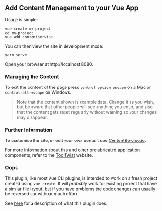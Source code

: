 ## Add Content Management to your Vue App

Usage is simple:

    vue create my-project
    cd my-project
    vue add contentservice
    
You can then view the site in development mode:

    yarn serve

Open your browser at http://localhost:8080.

### Managing the Content
To edit the content of the page press `control-option-escape` on a Mac or `control-alt-escape` on Windows.

> Note that the content shown is example data. Change it as you wish, but be aware that
> other people will see anything you enter, and also that the content gets reset
> regularly without warning so your changes may disappear.

### Further Information
To customise the site, or edit your own content see [ContentService.io](http://contentservice.io).

For more information about this and other prefabricated application components, refer to the [ToolTwist](http://tooltwist.com) website.

### Oops
This plugin, like most Vue CLI plugins, is intended to work on a fresh project created using `vue create`.
It will _probably_ work for existing project that have a similar file layout,
but if you have problems the code changes can usually be reversed out without much effort.

See [here](https://github.com/tooltwist/vue-cli-plugin-contentservice/wiki/What-this-Plugin-does) for a description of what this plugin does.
